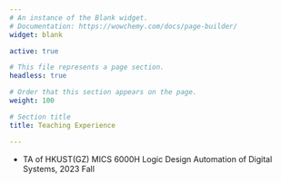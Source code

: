 ```yaml
---
# An instance of the Blank widget.
# Documentation: https://wowchemy.com/docs/page-builder/
widget: blank

active: true

# This file represents a page section.
headless: true

# Order that this section appears on the page.
weight: 100

# Section title
title: Teaching Experience

---
```


<!-- ### PhD -->
* TA of HKUST(GZ) MICS 6000H Logic Design Automation of Digital Systems, 2023 Fall

<!--- ### RA * FANG, Wenji --->